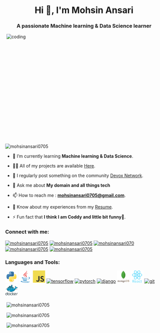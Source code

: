 <h1 align="center">Hi 👋, I'm Mohsin Ansari</h1>
<h3 align="center">A passionate Machine learning & Data Science learner</h3>

<img align="right" alt="coding" width="500" height="350" src="https://camo.githubusercontent.com/5b1d2e901546f5465aacfb5d19253ae0822909b754dac4b8b2d5632374125c72/68747470733a2f2f6d69726f2e6d656469756d2e636f6d2f6d61782f313336302f312a7a566e574a7479474f585f6b5549446d3663634366512e676966">

<p align="left">  <img src="https://komarev.com/ghpvc/?username=mohsinansari0705&label=Profile%20views&color=0e75b6&style=flat" alt="mohsinansari0705" /> </p>

- 🌱 I’m currently learning **Machine learning & Data Science**.

- 👨‍💻 All of my projects are available [Here](https://linktr.ee/mohsinansari0705).

- 📝 I regularly post something on the community [Devox Network](https://chat.whatsapp.com/L2IV9fQDrSFJgFZGjg8Pbr).

- 💬 Ask me about **My domain and all things tech**

- 📫 How to reach me : **mohsinansari0705@gmail.com**.

- 📄 Know about my experiences from my [Resume](https://chat.whatsapp.com/L2IV9fQDrSFJgFZGjg8Pbr).

- ⚡ Fun fact that **I think I am Coddy and little bit funny👀**.

<h3 align="left">Connect with me:</h3>
<p align="left">
<a href="https://linkedin.com/in/mohsinansari0705" target="blank"><img align="center" src="https://raw.githubusercontent.com/rahuldkjain/github-profile-readme-generator/master/src/images/icons/Social/linked-in-alt.svg" alt="mohsinansari0705" height="30" width="40" /></a>
<a href="https://instagram.com/mohsinansari0705" target="blank"><img align="center" src="https://raw.githubusercontent.com/rahuldkjain/github-profile-readme-generator/master/src/images/icons/Social/instagram.svg" alt="mohsinansari0705" height="30" width="40" /></a>
<a href="https://x.com/mohsinansari070" target="blank"><img align="center" src="https://raw.githubusercontent.com/rahuldkjain/github-profile-readme-generator/master/src/images/icons/Social/twitter.svg" alt="mohsinansari070" height="30" width="40" /></a>
<a href="https://www.leetcode.com/mohsinansari0705" target="blank"><img align="center" src="https://raw.githubusercontent.com/rahuldkjain/github-profile-readme-generator/master/src/images/icons/Social/leet-code.svg" alt="mohsinansari0705" height="30" width="40" /></a>
<a href="https://auth.geeksforgeeks.org/user/mohsinansari0705" target="blank"><img align="center" src="https://raw.githubusercontent.com/rahuldkjain/github-profile-readme-generator/master/src/images/icons/Social/geeks-for-geeks.svg" alt="mohsinansari0705" height="30" width="40" /></a>
</p>

<h3 align="left">Languages and Tools:</h3>
<p align="left">
<a href="https://www.python.org" target="_blank" rel="noreferrer"> <img src="https://raw.githubusercontent.com/devicons/devicon/master/icons/python/python-original.svg" alt="python" width="40" height="40"/></a>
<a href="https://www.java.com" target="_blank" rel="noreferrer"> <img src="https://raw.githubusercontent.com/devicons/devicon/master/icons/java/java-original.svg" alt="java" width="40" height="40"/></a>
<a href="https://developer.mozilla.org/en-US/docs/Web/JavaScript" target="_blank" rel="noreferrer"> <img src="https://raw.githubusercontent.com/devicons/devicon/master/icons/javascript/javascript-original.svg" alt="javascript" width="40" height="40"/></a>
<a href="https://www.tensorflow.org" target="_blank" rel="noreferrer"> <img src="https://www.vectorlogo.zone/logos/tensorflow/tensorflow-icon.svg" alt="tensorflow" width="40" height="40"/></a>
<a href="https://pytorch.org/" target="_blank" rel="noreferrer"> <img src="https://www.vectorlogo.zone/logos/pytorch/pytorch-icon.svg" alt="pytorch" width="40" height="40"/></a>
<a href="https://www.djangoproject.com/" target="_blank" rel="noreferrer"> <img src="https://cdn.worldvectorlogo.com/logos/django.svg" alt="django" width="40" height="40"/></a>
<a href="https://www.mongodb.com/" target="_blank" rel="noreferrer"> <img src="https://raw.githubusercontent.com/devicons/devicon/master/icons/mongodb/mongodb-original-wordmark.svg" alt="mongodb" width="40" height="40"/></a>
<a href="https://reactjs.org/" target="_blank" rel="noreferrer"> <img src="https://raw.githubusercontent.com/devicons/devicon/master/icons/react/react-original-wordmark.svg" alt="react" width="40" height="40"/></a>
<a href="https://git-scm.com/" target="_blank" rel="noreferrer"> <img src="https://www.vectorlogo.zone/logos/git-scm/git-scm-icon.svg" alt="git" width="40" height="40"/></a>
<a href="https://www.docker.com/" target="_blank" rel="noreferrer"> <img src="https://raw.githubusercontent.com/devicons/devicon/master/icons/docker/docker-original-wordmark.svg" alt="docker" width="40" height="40"/></a>
</p>

<p>&nbsp;<img align="center" src="https://github-readme-streak-stats.herokuapp.com/?user=mohsinansari0705&" alt="mohsinansari0705" /></p>
  
<p>&nbsp;<img align="center" src="https://github-readme-stats.vercel.app/api?username=mohsinansari0705&show_icons=true&locale=en" alt="mohsinansari0705" /></p>

<p>&nbsp;<img align="center" src="https://github-readme-stats.vercel.app/api/top-langs?username=mohsinansari0705&show_icons=true&locale=en&layout=compact" alt="mohsinansari0705" /></p>
